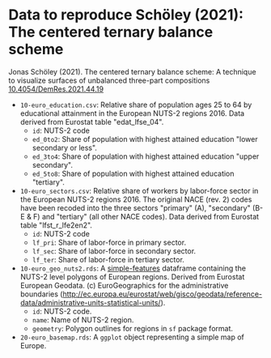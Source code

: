 # Data to reproduce Schöley (2021): The centered ternary balance scheme

Jonas Schöley (2021). The centered ternary balance scheme: A technique to visualize surfaces of unbalanced three-part compositions [10.4054/DemRes.2021.44.19](https://www.demographic-research.org/articles/volume/44/19)

- `10-euro_education.csv`: Relative share of population ages 25 to 64 by educational attainment in the European NUTS-2 regions 2016. Data derived from Eurostat table "edat_lfse_04".
  - `id`: NUTS-2 code
  - `ed_0to2`: Share of population with highest attained education "lower secondary or less".
  - `ed_3to4`: Share of population with highest attained education "upper secondary".
  - `ed_5to8`: Share of population with highest attained education "tertiary".
- `10-euro_sectors.csv`: Relative share of workers by labor-force sector in the European NUTS-2 regions 2016. The original NACE (rev. 2) codes have been recoded into the three sectors "primary" (A), "secondary" (B-E & F) and "tertiary" (all other NACE codes). Data derived from Eurostat table "lfst_r_lfe2en2".
  - `id`: NUTS-2 code
  - `lf_pri`: Share of labor-force in primary sector.
  - `lf_sec`: Share of labor-force in secondary sector.
  - `lf_ter`: Share of labor-force in tertiary sector.
- `10-euro_geo_nuts2.rds`: A [simple-features](https://cran.r-project.org/package=sf) dataframe containing the NUTS-2 level polygons of European regions. Derived from Eurostat European Geodata. (c) EuroGeographics for the administrative boundaries (http://ec.europa.eu/eurostat/web/gisco/geodata/reference-data/administrative-units-statistical-units/).
  - `id`: NUTS-2 code.
  - `name`: Name of NUTS-2 region.
  - `geometry`: Polygon outlines for regions in `sf` package format.
- `20-euro_basemap.rds`: A `ggplot` object representing a simple map of Europe.
